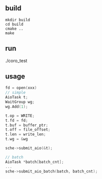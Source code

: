 ## build
```
mkdir build
cd build
cmake ..
make
```
## run
./coro_test

## usage
```c++
fd = open(xxx)
// simple
AioTask t;
WaitGroup wg;
wg.Add(1);

t.op = WRITE;
t.fd = fd;
t.buf = buffer_ptr;
t.off = file_offset;
t.len = write_len;
t.wg = &wg

sche->submit_aio(&t);

// batch
AioTask *batch[batch_cnt];
...
sche->submit_aio_batch(batch, batch_cnt);

```
